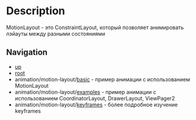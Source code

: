 # Description
MotionLayout - это ConstraintLayout, который позволяет анимировать лэйауты между разными состояниями

## Navigation
+ [up](https://github.com/friendboy1/Templates/tree/animation)
+ [root](https://github.com/friendboy1/Templates/tree/master)
+ animation/motion-layout/[basic](https://github.com/friendboy1/Templates/tree/animation_motion-layout_basic) - пример анимации с использованием MotionLayout
+ animation/motion-layout/[examples](https://github.com/friendboy1/Templates/tree/animation_motion-layout_examples) - пример анимации с использованием CoordinatorLayout, DrawerLayout, ViewPager2
+ animation/motion-layout/[keyframes](https://github.com/friendboy1/Templates/tree/animation_motion-layout_keyframes) - более подробное изучение keyframes



